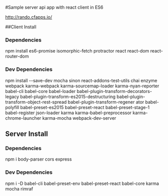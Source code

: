 #Sample server api app with react client in ES6

http://rando.cfapps.io/

##Client Install

### Dependencies
 
npm install es6-promise isomorphic-fetch protractor react react-dom react-router-dom
 
### Dev Dependencies
 
npm install --save-dev mocha sinon react-addons-test-utils chai enzyme webpack karma-webpack
karma-sourcemap-loader karma-nyan-reporter babel-cli babel-core babel-loader babel-plugin-transform-decorators-legacy
babel-plugin-transform-es2015-destructuring babel-plugin-transform-object-rest-spread babel-plugin-transform-regener
ator babel-polyfill babel-preset-es2015 babel-preset-react babel-preset-stage-1 babel-register json-loader karma 
karma-babel-preprocessor karma-chrome-launcher karma-mocha webpack-dev-server
 
## Server Install
 
### Dependencies
 
npm i body-parser cors express
 
### Dev Dependencies
 
npm i -D babel-cli babel-preset-env babel-preset-react babel-core karma mocha rimraf
